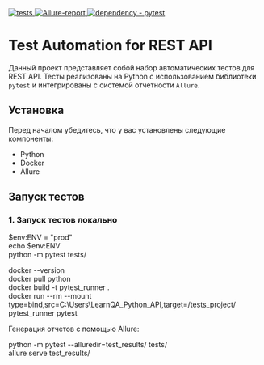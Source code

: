 <a href="https://github.com/Badx86/LearnQA_Python_API/actions/workflows/LearnQA-schedule.yml">
    <img alt="tests" src="https://github.com/Badx86/LearnQA_Python_API/actions/workflows/LearnQA-schedule.yml/badge.svg">
</a>
<a href="https://badx86.github.io/LearnQA_Python_API/">
    <img alt="Allure-report" src="https://img.shields.io/badge/Allure%20Report-deployed-green">
</a>
<a href="https://pypi.org/project/pytest">
    <img alt="dependency - pytest" src="https://img.shields.io/badge/dependency-pytest-blue?logo=pytest&logoColor=white">
</a>  

# Test Automation for REST API

Данный проект представляет собой набор автоматических тестов для REST API. Тесты реализованы на Python с использованием библиотеки `pytest` и интегрированы с системой отчетности `Allure`.

## Установка

Перед началом убедитесь, что у вас установлены следующие компоненты:

- Python
- Docker
- Allure

## Запуск тестов

### 1. Запуск тестов локально

$env:ENV = "prod"  
echo $env:ENV  
python -m pytest tests/

docker --version  
docker pull python  
docker build -t pytest_runner .  
docker run --rm --mount type=bind,src=C:\\Users\\LearnQA_Python_API,target=/tests_project/ pytest_runner pytest

Генерация отчетов с помощью Allure:

python -m pytest --alluredir=test_results/ tests/  
allure serve test_results/
